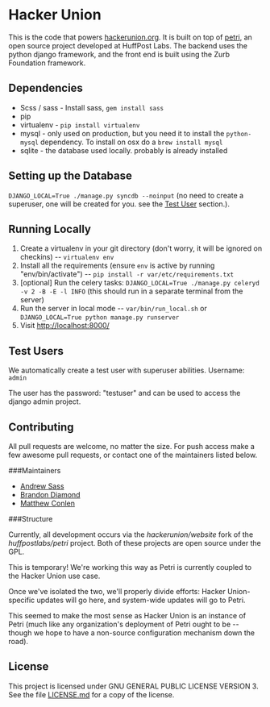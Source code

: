 Hacker Union
=====

This is the code that powers [hackerunion.org](http://www.hackerunion.org). It is built on top of [petri](https://github.com/huffpostlabs/petri), an open source project developed at HuffPost Labs. The backend uses the python django framework, and the front end is built using the Zurb Foundation framework.

Dependencies
----

* Scss / sass - Install sass, ```gem install sass```
* pip
* virtualenv - ```pip install virtualenv```
* mysql - only used on production, but you need it to install the ```python-mysql``` dependency. To install on osx do a ```brew install mysql```
* sqlite - the database used locally. probably is already installed


Setting up the Database
----

```DJANGO_LOCAL=True ./manage.py syncdb --noinput``` (no need to create a superuser, one will be created for you. see the <a href="#test-users">Test User</a> section.).


Running Locally
----

1. Create a virtualenv in your git directory (don't worry, it will be ignored on checkins) -- ```virtualenv env```
2. Install all the requirements (ensure ```env``` is active by running "env/bin/activate") -- ```pip install -r var/etc/requirements.txt```
3. [optional] Run the celery tasks: ```DJANGO_LOCAL=True ./manage.py celeryd -v 2 -B -E -l INFO``` (this should run in a separate terminal from the server)
4. Run the server in local mode -- ```var/bin/run_local.sh``` or ```DJANGO_LOCAL=True python manage.py runserver```
5. Visit <http://localhost:8000/>

Test Users
----

We automatically create a test user with superuser abilities. Username: ```admin```

The user has the password: "testuser" and can be used to access the django admin project.


Contributing
---

All pull requests are welcome, no matter the size. For push access make a few awesome pull requests, or contact one of 
the maintainers listed below.


###Maintainers

* [Andrew Sass](http://www.andrewsass.com/)
* [Brandon Diamond](http://www.twitter.com/brandondiamond)
* [Matthew Conlen](http://www.mathisonian.com/)


###Structure

Currently, all development occurs via the *hackerunion/website* fork of the *huffpostlabs/petri* project. Both of these projects
are open source under the GPL.

This is temporary! We're working this way as Petri is currently coupled to the Hacker Union use case.

Once we've isolated the two, we'll properly divide efforts: Hacker Union-specific updates will go here, and system-wide
updates will go to Petri.

This seemed to make the most sense as Hacker Union is an instance of Petri (much like any organization's deployment of
Petri ought to be -- though we hope to have a non-source configuration mechanism down the road).

License
----

This project is licensed under GNU GENERAL PUBLIC LICENSE VERSION 3. See the file [LICENSE.md](LICENSE.md) for a copy of the license.
